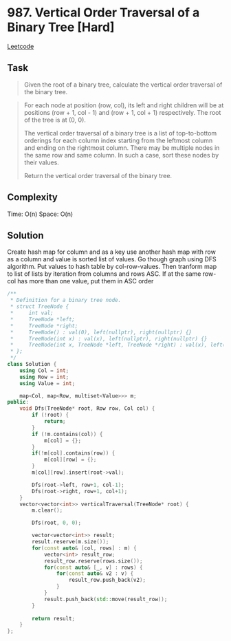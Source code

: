 # 987. Vertical Order Traversal of a Binary Tree [Hard]

[Leetcode](https://leetcode.com/problems/vertical-order-traversal-of-a-binary-tree/description/)

## Task

> Given the root of a binary tree, calculate the vertical order traversal of the binary tree.

> For each node at position (row, col), its left and right children will be at positions (row + 1, col - 1) and (row + 1, col + 1) respectively. The root of the tree is at (0, 0).
> 
> The vertical order traversal of a binary tree is a list of top-to-bottom orderings for each column index starting from the leftmost column and ending on the rightmost column. There may be multiple nodes in the same row and same column. In such a case, sort these nodes by their values.
> 
> Return the vertical order traversal of the binary tree.

## Complexity

Time: O(n)
Space: O(n)

## Solution

Create hash map for column and as a key use another hash map with row as a column and value is sorted list of values. Go though graph using DFS algorithm. Put values to hash table by col-row-values. Then tranform map to list of lists by iteration from columns and rows ASC. If at the same row-col has more than one value, put them in ASC order

```c++
/**
 * Definition for a binary tree node.
 * struct TreeNode {
 *     int val;
 *     TreeNode *left;
 *     TreeNode *right;
 *     TreeNode() : val(0), left(nullptr), right(nullptr) {}
 *     TreeNode(int x) : val(x), left(nullptr), right(nullptr) {}
 *     TreeNode(int x, TreeNode *left, TreeNode *right) : val(x), left(left), right(right) {}
 * };
 */
class Solution {
    using Col = int;
    using Row = int;
    using Value = int;

    map<Col, map<Row, multiset<Value>>> m;
public:
    void Dfs(TreeNode* root, Row row, Col col) {
        if (!root) {
            return;
        }
        if (!m.contains(col)) {
            m[col] = {};
        }
        if(!m[col].contains(row)) {
            m[col][row] = {};
        }
        m[col][row].insert(root->val);

        Dfs(root->left, row+1, col-1);
        Dfs(root->right, row+1, col+1);
    }
    vector<vector<int>> verticalTraversal(TreeNode* root) {
        m.clear();

        Dfs(root, 0, 0);

        vector<vector<int>> result;
        result.reserve(m.size());
        for(const auto& [col, rows] : m) {
            vector<int> result_row;
            result_row.reserve(rows.size());
            for(const auto& [_, v] : rows) {
                for(const auto& v2 : v) {
                    result_row.push_back(v2);
                }
            }
            result.push_back(std::move(result_row));
        }
        
        return result;
    }
};
```